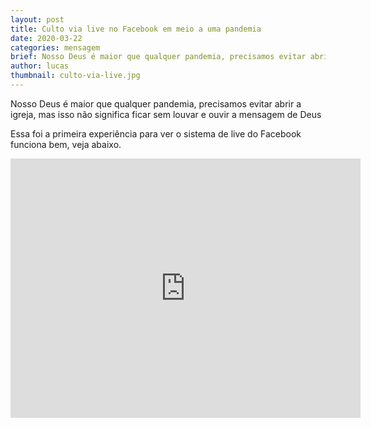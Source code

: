 ```yaml
---
layout: post
title: Culto via live no Facebook em meio a uma pandemia
date: 2020-03-22
categories: mensagem
brief: Nosso Deus é maior que qualquer pandemia, precisamos evitar abrir a igreja, mas isso não significa ficar sem louvar e ouvir a mensagem de Deus
author: lucas
thumbnail: culto-via-live.jpg
---
```


<div class="card mb-5">
<p>
  Nosso Deus é maior que qualquer pandemia, precisamos evitar abrir a igreja, mas isso não significa ficar sem louvar e ouvir a mensagem de Deus
</p>

<p>
Essa foi a primeira experiência para ver o sistema de live do Facebook funciona bem, veja abaixo.
</p>

<center>
<iframe src="https://www.facebook.com/plugins/video.php?href=https%3A%2F%2Fwww.facebook.com%2FIpbPedroNunes%2Fvideos%2F2807164279391689%2F&show_text=0&width=560" width="560" height="415" style="border:none;overflow:hidden" scrolling="no" frameborder="0" allowTransparency="true" allowFullScreen="true"></iframe>
</center>

</div>
